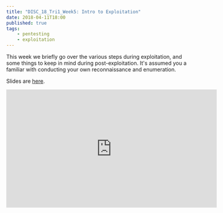 ```yaml
---
title: "DISC_18_Tri1_Week5: Intro to Exploitation"
date: 2018-04-11T18:00
published: true
tags:
    - pentesting
    - exploitation
---
```


This week we briefly go over the various steps during exploitation, and some things to keep in mind during post-exploitation. It's assumed you a familiar with conducting your own reconnaissance and enumeration.

Slides are [here](https://docs.google.com/presentation/d/11TMy4tvLcVdDYMk5DXxRdOf__J95qAxYSIlmb1SwwnI/edit#slide=id.p).

<iframe width="560" height="315" src="https://www.youtube.com/embed/s1dyxjU0LLg" frameborder="0" allow="accelerometer; autoplay; encrypted-media; gyroscope; picture-in-picture" allowfullscreen></iframe>
